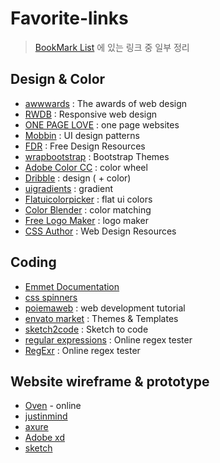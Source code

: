 # Favorite-links
> [BookMark List](https://www.notion.so/corini/54ef1fe76909418d95b4bc5140dc7ae6?v=63ef0520c16f42ff9a3c176a4b30ec40) 에 있는 링크 중 일부 정리

## Design & Color

-   [awwwards](https://www.awwwards.com/) : The awards of web design
-   [RWDB](http://rwdb.kr/) : Responsive web design
-   [ONE PAGE LOVE](https://onepagelove.com/) : one page websites
-   [Mobbin](https://mobbin.design/) : UI design patterns
-   [FDR](https://freedesignresources.net/) : Free Design Resources
-   [wrapbootstrap](https://wrapbootstrap.com/) : Bootstrap Themes
-   [Adobe Color CC](https://color.adobe.com/ko/create/color-wheel/) : color wheel
-   [Dribble](https://dribbble.com/) : design ( + color)
-   [uigradients](https://uigradients.com/) : gradient
-   [Flatuicolorpicker](http://www.flatuicolorpicker.com/) : flat ui colors
-   [Color Blender](http://www.colorblender.com/) : color matching
-   [Free Logo Maker](https://logomakr.com/) : logo maker
-   [CSS Author](https://cssauthor.com/) : Web Design Resources

## Coding

-   [Emmet Documentation](https://docs.emmet.io/cheat-sheet/)
-   [css spinners](http://tobiasahlin.com/spinkit/)
-   [poiemaweb](https://poiemaweb.com/) : web development tutorial
-   [envato market](https://themeforest.net/) : Themes & Templates
-   [sketch2code](https://sketch2code.azurewebsites.net/) : Sketch to code
-   [regular expressions](https://regex101.com/) : Online regex tester
-   [RegExr](https://regexr.com/) : Online regex tester

## Website wireframe & prototype

-   [Oven](https://ovenapp.io/) - online
-   [justinmind](https://www.justinmind.com/)
-   [axure](https://www.axure.com/)
-   [Adobe xd](https://www.adobe.com/products/xd.html)
-   [sketch](https://www.sketchapp.com/)
